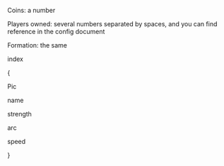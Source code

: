 Coins: a number

Players owned: several numbers separated by spaces, and you can find reference in the config document

Formation: the same











index

{

Pic

name

strength

arc

speed

}

 
